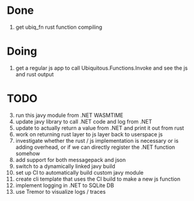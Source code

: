 # Done

1. get ubiq_fn rust function compiling
# Doing

1. get a regular js app to call Ubiquitous.Functions.Invoke and see the js and rust output

# TODO

3. run this javy module from .NET WASMTIME
4. update javy library to call .NET code and log from .NET
5. update to actually return a value from .NET and print it out from rust
6. work on returning rust layer to js layer back to userspace js
7. investigate whether the rust / js implementation is necessary or is adding overhead, or if we can directly register the .NET function somehow
8. add support for both messagepack and json
9. switch to a dynamically linked javy build
10. set up CI to automatically build custom javy module
11. create cli template that uses the CI build to make a new js function
12. implement logging in .NET to SQLite DB
13. use Tremor to visualize logs / traces

